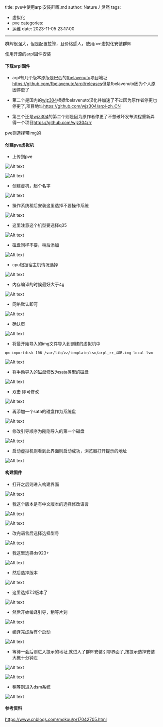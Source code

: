 title: pve中使用arpl安装群晖.md
author: Nature丿灵然
tags:
  - 虚拟化
  - pve
categories:
  - 运维
date: 2023-11-05 23:17:00
---
群辉很强大，但是配置拉胯，且价格感人，使用pve虚拟化安装群辉

<!--more-->

使用开源的arpl固件安装

#### 下载arpl固件

- arpl有几个版本原版是巴西的[fbelavenuto](https://github.com/fbelavenuto)项目地址<https://github.com/fbelavenuto/arpl/releases>但是fbelavenuto因为个人原因停更了

- 第二个是国内的[wjz304](https://github.com/wjz304)根据fbelavenuto汉化并加速了不过因为原作者停更也停更了,项目地址<https://github.com/wjz304/arpl-zh_CN>

- 第三个还是[wjz304](https://github.com/wjz304)的第二个则是因为原作者停更了不想破坏发布流程重新弄得一个项目<https://github.com/wjz304/rr>

pve则选择带img的

#### 创建pve虚拟机

- 上传到pve

![Alt text](../images/pve%E4%B8%AD%E4%BD%BF%E7%94%A8arpl%E5%AE%89%E8%A3%85%E7%BE%A4%E6%99%96-1.png)

![Alt text](../images/pve%E4%B8%AD%E4%BD%BF%E7%94%A8arpl%E5%AE%89%E8%A3%85%E7%BE%A4%E6%99%96-2.png)

- 创建虚机，起个名字

![Alt text](../images/pve%E4%B8%AD%E4%BD%BF%E7%94%A8arpl%E5%AE%89%E8%A3%85%E7%BE%A4%E6%99%96-3.png)

- 操作系统稍后安装这里选择不要操作系统

![Alt text](../images/pve%E4%B8%AD%E4%BD%BF%E7%94%A8arpl%E5%AE%89%E8%A3%85%E7%BE%A4%E6%99%96-4.png)

- 这里注意这个机型要选择q35

![Alt text](../images/pve%E4%B8%AD%E4%BD%BF%E7%94%A8arpl%E5%AE%89%E8%A3%85%E7%BE%A4%E6%99%96-5.png)

- 磁盘同样不要，稍后添加

![Alt text](../images/pve%E4%B8%AD%E4%BD%BF%E7%94%A8arpl%E5%AE%89%E8%A3%85%E7%BE%A4%E8%BE%89-6.png)

- cpu根据宿主机情况选择

![Alt text](../images/pve%E4%B8%AD%E4%BD%BF%E7%94%A8arpl%E5%AE%89%E8%A3%85%E7%BE%A4%E6%99%96-7.png)

- 内存编译的时候最好大于4g

![Alt text](../images/pve%E4%B8%AD%E4%BD%BF%E7%94%A8arpl%E5%AE%89%E8%A3%85%E7%BE%A4%E6%99%96-8.png)

- 网络默认即可

![Alt text](../images/pve%E4%B8%AD%E4%BD%BF%E7%94%A8arpl%E5%AE%89%E8%A3%85%E7%BE%A4%E6%99%96-9.png)

- 确认页

![Alt text](../images/pve%E4%B8%AD%E4%BD%BF%E7%94%A8arpl%E5%AE%89%E8%A3%85%E7%BE%A4%E6%99%96-10.png)

- 将最开始导入的img文件导入到创建的虚拟机中

```shell
qm importdisk 106 /var/lib/vz/template/iso/arpl_rr_4GB.img local-lvm
```

![Alt text](../images/pve%E4%B8%AD%E4%BD%BF%E7%94%A8arpl%E5%AE%89%E8%A3%85%E7%BE%A4%E6%99%96-11.png)

- 将手动导入的磁盘修改为sata类型的磁盘

![Alt text](../images/pve%E4%B8%AD%E4%BD%BF%E7%94%A8arpl%E5%AE%89%E8%A3%85%E7%BE%A4%E6%99%96-12.png)

- 双击 即可修改

![Alt text](../images/pve%E4%B8%AD%E4%BD%BF%E7%94%A8arpl%E5%AE%89%E8%A3%85%E7%BE%A4%E6%99%96-13.png)

- 再添加一个sata的磁盘作为系统盘

![Alt text](../images/pve%E4%B8%AD%E4%BD%BF%E7%94%A8arpl%E5%AE%89%E8%A3%85%E7%BE%A4%E6%99%96-14.png)

- 修改引导顺序为刚刚导入的第一个磁盘

![Alt text](../images/pve%E4%B8%AD%E4%BD%BF%E7%94%A8arpl%E5%AE%89%E8%A3%85%E7%BE%A4%E6%99%96-15.png)

- 启动虚拟机则看到此界面则启动成功，浏览器打开提示的地址

![Alt text](../images/pve%E4%B8%AD%E4%BD%BF%E7%94%A8arpl%E5%AE%89%E8%A3%85%E7%BE%A4%E6%99%96-16.png)


#### 构建固件

- 打开之后则进入构建界面

![Alt text](../images/pve%E4%B8%AD%E4%BD%BF%E7%94%A8arpl%E5%AE%89%E8%A3%85%E7%BE%A4%E6%99%96-17.png)

- 我这个版本是有中文版本的选择修改语言

![Alt text](../images/pve%E4%B8%AD%E4%BD%BF%E7%94%A8arpl%E5%AE%89%E8%A3%85%E7%BE%A4%E6%99%96-18.png)

![Alt text](../images/pve%E4%B8%AD%E4%BD%BF%E7%94%A8arpl%E5%AE%89%E8%A3%85%E7%BE%A4%E6%99%96-19.png) 

- 改完语言后选择选择型号

![Alt text](../images/pve%E4%B8%AD%E4%BD%BF%E7%94%A8arpl%E5%AE%89%E8%A3%85%E7%BE%A4%E6%99%96-20.png) 

- 我这里选择ds923+

![Alt text](../images/pve%E4%B8%AD%E4%BD%BF%E7%94%A8arpl%E5%AE%89%E8%A3%85%E7%BE%A4%E6%99%96-21.png)

- 然后选择版本

![Alt text](../images/pve%E4%B8%AD%E4%BD%BF%E7%94%A8arpl%E5%AE%89%E8%A3%85%E7%BE%A4%E6%99%96-22.png)

- 这里选择7.2版本了

![Alt text](../images/pve%E4%B8%AD%E4%BD%BF%E7%94%A8arpl%E5%AE%89%E8%A3%85%E7%BE%A4%E6%99%96-23.png)

- 然后开始编译引导，稍等片刻

![Alt text](../images/pve%E4%B8%AD%E4%BD%BF%E7%94%A8arpl%E5%AE%89%E8%A3%85%E7%BE%A4%E6%99%96-24.png)

- 编译完成后有个启动

![Alt text](../images/pve%E4%B8%AD%E4%BD%BF%E7%94%A8arpl%E5%AE%89%E8%A3%85%E7%BE%A4%E6%99%96-25.png)

- 等待一会后则进入提示的地址,就进入了群辉安装引导界面了,按提示选择安装大概十分钟左

![Alt text](../images/pve%E4%B8%AD%E4%BD%BF%E7%94%A8arpl%E5%AE%89%E8%A3%85%E7%BE%A4%E6%99%96-26.png)

![Alt text](../images/pve%E4%B8%AD%E4%BD%BF%E7%94%A8arpl%E5%AE%89%E8%A3%85%E7%BE%A4%E6%99%96-27.png)

- 稍等则进入dsm系统

![Alt text](../images/pve%E4%B8%AD%E4%BD%BF%E7%94%A8arpl%E5%AE%89%E8%A3%85%E7%BE%A4%E6%99%96-28.png)

#### 参考资料

<https://www.cnblogs.com/mokou/p/17042705.html>

